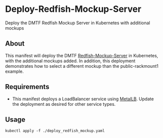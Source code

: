 # Deploy-Redfish-Mockup-Server
Deploy the DMTF Redfish Mockup Server in Kubernetes with additional mockups

## About

This manifest will deploy the DMTF [Redfish-Mockup-Server](https://github.com/DMTF/Redfish-Mockup-Server "https://github.com/DMTF/Redfish-Mockup-Server") in Kubernetes, with the additional mockups added.  In addition, this deployment demonstrates how to select a different mockup than the public-rackmount1 example.

## Requirements

* This manifest deploys a LoadBalancer service using [MetalLB](https://metallb.org/ "https://metallb.org/").  Update the deployment as desired for other service types.

## Usage

```
kubectl apply -f ./deploy_redfish_mockup.yaml
```

